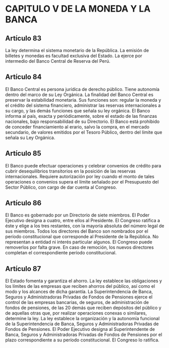 # CAPITULO V DE LA MONEDA Y LA BANCA

## Artículo 83

La ley determina el sistema monetario de la República. La emisión de billetes y monedas es facultad exclusiva del Estado. La ejerce por intermedio del Banco Central de Reserva del Perú. 

## Artículo 84

El Banco Central es persona jurídica de derecho público. Tiene autonomía dentro del marco de su Ley Orgánica. La finalidad del Banco Central es preservar la estabilidad monetaria. Sus funciones son: regular la moneda y el crédito del sistema financiero, administrar las reservas internacionales a su cargo, y las demás funciones que señala su ley orgánica. El Banco informa al país, exacta y periódicamente, sobre el estado de las finanzas nacionales, bajo responsabilidad de su Directorio. El Banco está prohibido de conceder financiamiento al erario, salvo la compra, en el mercado secundario, de valores emitidos por el Tesoro Público, dentro del límite que señala su Ley Orgánica. 

## Artículo 85

El Banco puede efectuar operaciones y celebrar convenios de crédito para cubrir desequilibrios transitorios en la posición de las reservas internacionales. Requiere autorización por ley cuando el monto de tales operaciones o convenios supera el límite señalado por el Presupuesto del Sector Público, con cargo de dar cuenta al Congreso. 

## Artículo 86

El Banco es gobernado por un Directorio de siete miembros. El Poder Ejecutivo designa a cuatro, entre ellos al Presidente. El Congreso ratifica a éste y elige a los tres restantes, con la mayoría absoluta del número legal de sus miembros. Todos los directores del Banco son nombrados por el período constitucional que corresponde al Presidente de la República. No representan a entidad ni interés particular algunos. El Congreso puede removerlos por falta grave. En caso de remoción, los nuevos directores completan el correspondiente período constitucional. 

## Artículo 87

El Estado fomenta y garantiza el ahorro. La ley establece las obligaciones y los límites de las empresas que reciben ahorros del público, así como el modo y los alcances de dicha garantía.  La Superintendencia de Banca, Seguros y Administradoras Privadas de Fondos de Pensiones ejerce el control de las empresas bancarias, de seguros, de administración de fondos de pensiones, de las 20 demás que reciben depósitos del público y de aquellas otras que, por realizar operaciones conexas o similares, determine la ley. La ley establece la organización y la autonomía funcional de la Superintendencia de Banca, Seguros y Administradoras Privadas de Fondos de Pensiones. El Poder Ejecutivo designa al Superintendente de Banca, Seguros y Administradoras Privadas de Fondos de Pensiones por el plazo correspondiente a su período constitucional. El Congreso lo ratifica.  

